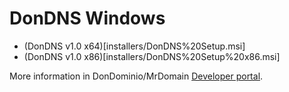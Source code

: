 # DonDNS Windows

- (DonDNS v1.0 x64)[installers/DonDNS%20Setup.msi]
- (DonDNS v1.0 x86)[installers/DonDNS%20Setup%20x86.msi]

More information in DonDominio/MrDomain [Developer portal](https://dev.dondominio.com/dondns/docs/windows/).